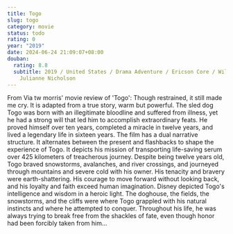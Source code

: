 ```yaml
---
title: Togo
slug: togo
category: movie
status: todo
rating: 0
year: "2019"
date: 2024-06-24 21:09:07+08:00
douban:
  rating: 8.8
  subtitle: 2019 / United States / Drama Adventure / Ericson Core / Willem Dafoe
    Julianne Nicholson
---
```


From Via tw morris' movie review of 'Togo': Though restrained, it still made me cry. It is adapted from a true story, warm but powerful. The sled dog Togo was born with an illegitimate bloodline and suffered from illness, yet he had a strong will that led him to accomplish extraordinary feats. He proved himself over ten years, completed a miracle in twelve years, and lived a legendary life in sixteen years. The film has a dual narrative structure. It alternates between the present and flashbacks to shape the experience of Togo. It depicts his mission of transporting life-saving serum over 425 kilometers of treacherous journey. Despite being twelve years old, Togo braved snowstorms, avalanches, and river crossings, and journeyed through mountains and severe cold with his owner. His tenacity and bravery were earth-shattering. His courage to move forward without looking back, and his loyalty and faith exceed human imagination. Disney depicted Togo's intelligence and wisdom in a heroic light. The doghouse, the fields, the snowstorms, and the cliffs were where Togo grappled with his natural instincts and where he attempted to conquer. Throughout his life, he was always trying to break free from the shackles of fate, even though honor had been forcibly taken from him...
